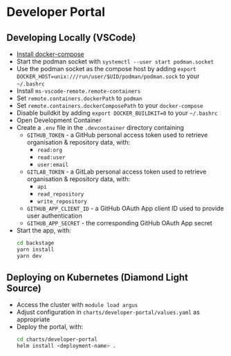 # Developer Portal

## Developing Locally (VSCode)

- [Install docker-compose](https://docs.docker.com/compose/install/other/)
- Start the podman socket with `systemctl --user start podman.socket`
- Use the podman socket as the compose host by adding `export DOCKER_HOST=unix:///run/user/$UID/podman/podman.sock` to your `~/.bashrc`
- Install `ms-vscode-remote.remote-containers`
- Set `remote.containers.dockerPath` to `podman`
- Set `remote.containers.dockerComposePath` to your `docker-compose`
- Disable buildkit by adding `export DOCKER_BUILDKIT=0` to your `~/.bashrc`
- Open Development Container
- Create a `.env` file in the `.devcontainer` directory containing
  - `GITHUB_TOKEN` - a GitHub personal access token used to retrieve organisation & repository data, with:
    - `read:org`
    - `read:user`
    - `user:email`
  - `GITLAB_TOKEN` - a GitLab personal access token used to retrieve organisation & repository data, with:
    - `api`
    - `read_repository`
    - `write_repository`
  - `GITHUB_APP_CLIENT_ID` - a GitHub OAuth App client ID used to provide user authentication
  - `GITHUB_APP_SECRET` - the corresponding GitHub OAuth App secret
- Start the app, with:
  ```sh
  cd backstage
  yarn install
  yarn dev
  ```

## Deploying on Kubernetes (Diamond Light Source)

- Access the cluster with `module load argus`
- Adjust configuration in `charts/developer-portal/values.yaml` as appropriate
- Deploy the portal, with:
  ```sh
  cd charts/developer-portal
  helm install <deployment-name> .
  ```
